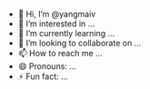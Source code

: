 - 👋 Hi, I’m @yangmaiv
- 👀 I’m interested in ...
- 🌱 I’m currently learning ...
- 💞️ I’m looking to collaborate on ...
- 📫 How to reach me ...
- 😄 Pronouns: ...
- ⚡ Fun fact: ...

<!---
yangmaiv/yangmaiv is a ✨ special ✨ repository because its `README.md` (this file) appears on your GitHub profile.
You can click the Preview link to take a look at your changes.
--->
